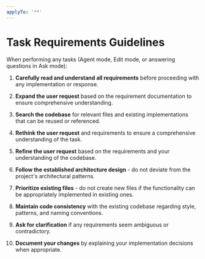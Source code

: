 ```yaml
---
applyTo: '**'
---
```

# Task Requirements Guidelines

When performing any tasks (Agent mode, Edit mode, or answering questions in Ask mode):

1. **Carefully read and understand all requirements** before proceeding with any implementation or response.

2. **Expand the user request** based on the requirement documentation to ensure comprehensive understanding.

3. **Search the codebase** for relevant files and existing implementations that can be reused or referenced.

4. **Rethink the user request** and requirements to ensure a comprehensive understanding of the task.

5. **Refine the user request** based on the requirements and your understanding of the codebase.

6. **Follow the established architecture design** - do not deviate from the project's architectural patterns.

7. **Prioritize existing files** - do not create new files if the functionality can be appropriately implemented in existing ones.

8. **Maintain code consistency** with the existing codebase regarding style, patterns, and naming conventions.

9. **Ask for clarification** if any requirements seem ambiguous or contradictory.

10. **Document your changes** by explaining your implementation decisions when appropriate.